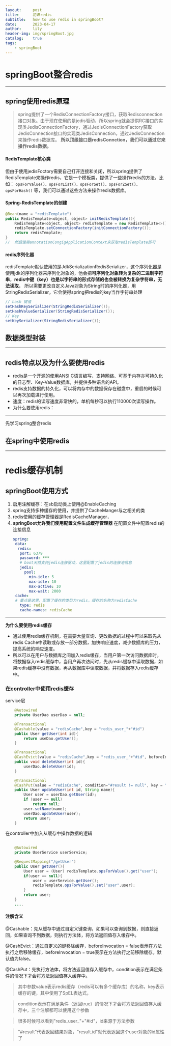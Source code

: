 ```yaml
---
layout:     post
title:      初识redis
subtitle:   how to use redis in springBoot?
date:       2023-04-17
author:     lily
header-img: img/springBoot.jpg
catalog:    true
tags:
    - springBoot
---
```


# springBoot整合redis
---
## spring使用redis原理
> spring提供了一个RedisConnectionFactory接口，获取Redisconnection接口对象。由于现在使用的是jedis驱动，所以spring就会提供RC接口的实现类JedisConnectionFactory，通过JedisConnectionFactory获取JedisConnection接口的实现类JedisConnection，通过JedisConnection来操作redis数据库。
**所以顶级接口是redisConnction，我们可以通过它来操作redis数据。**

#### RedisTemplate核心类
但由于使用jedisFoctory需要自己打开连接和关闭，所以spring提供了RedisTemplate来操作redis，它是一个模板类，提供了一些操作redis的方法，比如：
```opsForValue()、opsForList()、opsForSet()、opsForZSet()、opsForHash()```
等，我们可以通过这些方法来操作redis数据库。

#### Spring-RedisTemplate的创建
```java
@Bean(name = "redisTemplate")
public RedisTemplate<object, object> initRedisTemplate(){
    RedisTemplate<object, object> redisTemplate = new RedisTemplate<>();
    redisTemplate.setConnectionFactory(initConnectionFactory());
    return redisTemplate;
}
//  然后使用annotationCongigApplicationContext来获取redisTemplate即可
```
#### redis序列化器
redisTemplate默认使用的是JdkSerializationRedisSerializer，这个序列化器是使用jdk的序列化器来序列化对象的，他会把**可序列化对象转为复杂的二进制字符串**，**redis中键（key）也是以字符串的形式存储的也会被转换为复杂字符串，无法读取**， 所以需要更改自定义Java对象为String时的序列化器，用StringRedisSerializer，它会使得spring把redis的key当作字符串处理

```java
// hash 键值
setHashKeySerializer(StringRedisSerializer());
setHashValueSerializer(StringRedisSerializer());
// Key
setKeySerializer(StringRedisSerializer());
```
## 数据类型封装


---

## redis特点以及为什么要使用redis
* redis是一个开源的使用ANSI C语言编写、支持网络、可基于内存亦可持久化的日志型、Key-Value数据库，并提供多种语言的API。
* redis支持数据的持久化，可以将内存中的数据保存在磁盘中，重启的时候可以再次加载进行使用。
* 速度：redis的读写速度非常快的，单机每秒可以执行110000次读写操作。
* 为什么要使用redis：
---

先学习spring整合redis
## 在spring中使用redis

---

# redis缓存机制
## springBoot使用方式
1. 启用注解缓存：在sb启动类上使用@EnableCaching
2. spring支持多种缓存的使用，并提供了CacheManger与之相关的类
3. redis使用的缓存管理器是RedisCacheManager，
4. **springBoot允许我们使用配置文件生成缓存管理器**
   在配置文件中配置redis的连接信息
   ``` yml
   spring:
    data:
     redis:
      port: 6379
      password: ***
      # boot天然支持jedis连接驱动，这里配置了jedis的连接池信息
      jedis:
        pool:
          min-idle: 5
          max-idle: 10
          max-active: 10
          max-wait: 2000
    cache:
    # 重点是这里，配置了缓存的类型为redis，缓存的名称为redisCache
      type: redis
      cache-names: redisCache
    ```

---
**为什么要使用redis缓存**
* 通过使用redis缓存机制，在需要大量查询、更改数据的过程中可以采取先从redis Cache中读取或存放一部分数据，加快响应速度，减少数据库的压力，提高系统的响应速度。
* 所以可以在用户与数据库之间加入redis缓存，当用户第一次访问数据库时，将数据存入redis缓存中，当用户再次访问时，先从redis缓存中读取数据，如果redis缓存中没有数据，再从数据库中读取数据，并将数据存入redis缓存中。
### 在controller中使用redis缓存
service层
```java
    @Autowired
    private UserDao userDao = null;

    @Transactional
    @Cashable(value = "redisCache",key = "redis_user_"+"#id")
    public User getUser(int id){
        return useDao.getUser();
    }

    @Transactional
    @CashEvict(value = "redisCache",key = "redis_user_"+"#id", beforeInvocation = false)
    public void deleteUser(int id){
        userDao.deleteUser(id);
    }

    @Transactional
    @CashPut(value = "redisCache", condition="#result != null", key = "redis_user_"+"#id")
    public User updateUser(int id, String name){
        User user = userDao.getUser(id);
        if (user == null)
            return null;
        user.setName(name);
        userDao.updateUser(user);
        return user;
    }
```

在controller中加入从缓存中操作数据的逻辑

```java
    
    @Autowired
    private UserService userService;

    @RequestMapping("/getUser")
    public User getUser(){
        User user = (User) redisTemplate.opsForValue().get("user");
        if(user == null){
            user = userService.getUser();
            redisTemplate.opsForValue().set("user",user);
        }
        return user;
    }
    ....

```
#### 注解含义
@Cashable：先从缓存中通过自定义键查询，如果可以查询到数据，则直接返回，如果查询不到数据，则执行方法体，将方法返回值存入缓存中。

@CashEvict：通过自定义的键移除缓存，beforeInvocation = false表示在方法执行之后移除缓存，beforeInvocation = true表示在方法执行之前移除缓存。默认值为false。
  
@CashPut：先执行方法体，将方法返回值存入缓存中，condition表示在满足条件的情况下才会将方法返回值存入缓存中。

>  其中参数value表示redis缓存（redis可以有多个缓存库）的名称，key表示缓存的键，其中使用了SpEL表达式，

>  condition表示在满足条件（返回true）的情况下才会将方法返回值存入缓存中，三个注解都可以使用这个参数

>  很多时候可以看到"redis_user_"+"#id"，id来源于方法参数

>  "#result"代表返回结果对象，"result.id"就代表返回这个user对象的id属性了
